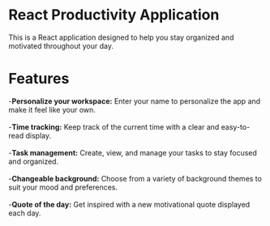 <!-- # React + Vite

This template provides a minimal setup to get React working in Vite with HMR and some ESLint rules.

Currently, two official plugins are available:

- [@vitejs/plugin-react](https://github.com/vitejs/vite-plugin-react/blob/main/packages/plugin-react/README.md) uses [Babel](https://babeljs.io/) for Fast Refresh
- [@vitejs/plugin-react-swc](https://github.com/vitejs/vite-plugin-react-swc) uses [SWC](https://swc.rs/) for Fast Refresh -->

# React Productivity Application
This is a React application designed to help you stay organized and motivated throughout your day.
# Features
-<b>Personalize your workspace:</b> Enter your name to personalize the app and make it feel like your own.<br><br>
-<b>Time tracking:</b> Keep track of the current time with a clear and easy-to-read display.<br><br>
-<b>Task management:</b> Create, view, and manage your tasks to stay focused and organized.<br><br>
-<b>Changeable background:</b> Choose from a variety of background themes to suit your mood and preferences.<br><br>
-<b>Quote of the day:</b> Get inspired with a new motivational quote displayed each day.<br><br>
